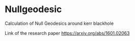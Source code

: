 # Nullgeodesic
Calculation of Null Geodesics around kerr blackhole

Link of the research paper
https://arxiv.org/abs/1601.02063

